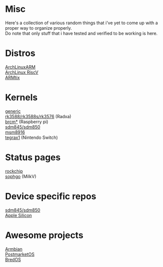 # Misc
Here's a collection of various random things that i've yet to come up with a proper way to organize properly.<br>
Do note that only stuff that i have tested and verified to be working is here.<br>

# Distros
[ArchLinuxARM](http://os.archlinuxarm.org/os)<br>
[ArchLinux RiscV](https://archriscv.felixc.at/images)<br>
[ARMtix](https://armtixlinux.org/images)<br>

# Kernels
[generic](https://git.kernel.org/pub/scm/linux/kernel/git/torvalds/linux.git)<br>
[rk3588/rk3588s/rk3576](https://gitlab.collabora.com/hardware-enablement/rockchip-3588/linux) (Radxa)<br>
[brcm*](https://github.com/raspberrypi/linux) (Raspberry pi)<br>
[sdm845/sdm850](https://gitlab.com/sdm845-mainline/linux)<br>
[msm8916](https://github.com/msm8916-mainline/linux)<br>
[tegrax1](https://gitlab.com/l4t-community/kernel/mainline/linux) (Nintendo Switch)<br>

# Status pages
[rockchip](https://gitlab.collabora.com/hardware-enablement/rockchip-3588/notes-for-rockchip-3588/-/blob/main/mainline-status.md)<br>
[sophgo](https://github.com/sophgo/linux/wiki) (MilkV)<br>

# Device specific repos
[sdm845/sdm850](https://github.com/silime/ArchLinux-Packages)<br>
[Apple Silicon](https://github.com/asahi-alarm/PKGBUILDs)<br>

# Awesome projects
[Armbian](https://www.armbian.com)<br>
[PostmarketOS](https://postmarketos.org)<br>
[BredOS](https://github.com/BredOS)<br>
